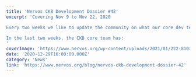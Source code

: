```yaml
---
title: 'Nervos CKB Development Dossier #42'
excerpt: 'Covering Nov 9 to Nov 22, 2020

Every two weeks we like to update the community on what our core dev team has been working on across the Nervos Network.

In the last two weeks, the CKB core team has:
'
coverImage: 'https://www.nervos.org/wp-content/uploads/2021/01/222-810x455.png'
date: '2020-12-29T16:00:00.000Z'
category: 'News'
link: 'https://www.nervos.org/blog/nervos-ckb-development-dossier-42'
---
```


